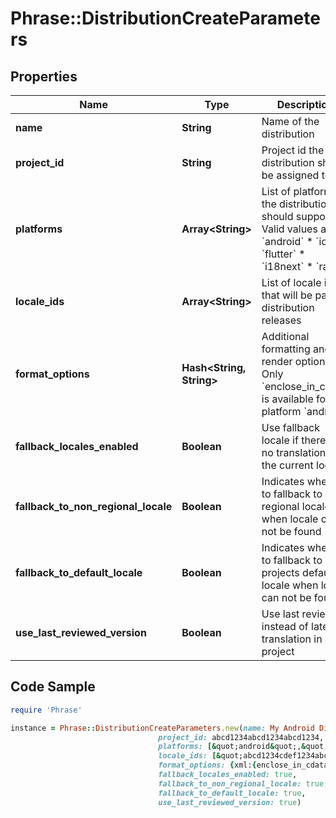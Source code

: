 # Phrase::DistributionCreateParameters

## Properties

Name | Type | Description | Notes
------------ | ------------- | ------------- | -------------
**name** | **String** | Name of the distribution | 
**project_id** | **String** | Project id the distribution should be assigned to. | 
**platforms** | **Array&lt;String&gt;** | List of platforms the distribution should support. Valid values are: * &#x60;android&#x60; * &#x60;ios&#x60; * &#x60;flutter&#x60; * &#x60;i18next&#x60; * &#x60;rails&#x60; | [optional] 
**locale_ids** | **Array&lt;String&gt;** | List of locale ids that will be part of distribution releases | [optional] 
**format_options** | **Hash&lt;String, String&gt;** | Additional formatting and render options. Only &#x60;enclose_in_cdata&#x60; is available for platform &#x60;android&#x60;.  | [optional] 
**fallback_locales_enabled** | **Boolean** | Use fallback locale if there is no translation in the current locale. | [optional] 
**fallback_to_non_regional_locale** | **Boolean** | Indicates whether to fallback to non regional locale when locale can not be found | [optional] 
**fallback_to_default_locale** | **Boolean** | Indicates whether to fallback to projects default locale when locale can not be found | [optional] 
**use_last_reviewed_version** | **Boolean** | Use last reviewed instead of latest translation in a project | [optional] 

## Code Sample

```ruby
require 'Phrase'

instance = Phrase::DistributionCreateParameters.new(name: My Android Distribution,
                                 project_id: abcd1234abcd1234abcd1234,
                                 platforms: [&quot;android&quot;,&quot;ios&quot;],
                                 locale_ids: [&quot;abcd1234cdef1234abcd1234cdef1234&quot;,&quot;fff565db236400772368235db2c6117e&quot;],
                                 format_options: {xml:{enclose_in_cdata:&#39;1&#39;}},
                                 fallback_locales_enabled: true,
                                 fallback_to_non_regional_locale: true,
                                 fallback_to_default_locale: true,
                                 use_last_reviewed_version: true)
```


